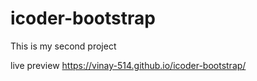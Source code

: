 # icoder-bootstrap
This is my second project

live preview https://vinay-514.github.io/icoder-bootstrap/
